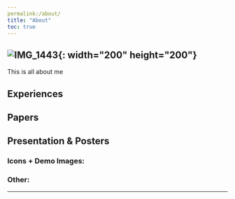 ```yaml
---
permalink:/about/
title: "About"
toc: true
---
```

![IMG_1443](https://user-images.githubusercontent.com/35910868/88503062-87d01480-d00b-11ea-8478-1327f8a95be3.jpg){: width="200" height="200"}
---
This is all about me
## Experiences

## Papers

## Presentation & Posters

### Icons + Demo Images:


### Other:


---

